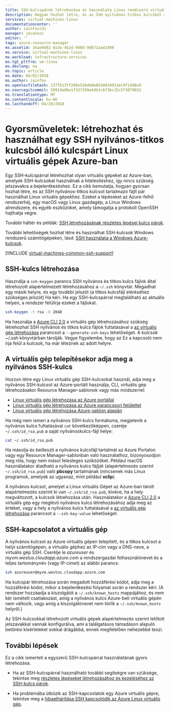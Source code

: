 ```yaml
---
title: SSH-kulcspárok létrehozása és használata Linux rendszerű virtuális gépekhez Azure-on | Microsoft Docs
description: Hogyan hozhat létre, és az SSH nyilvános-titkos kulcsból álló kulcspárt használata Linux virtuális gépek Azure-ban a hitelesítési folyamat a biztonság növelése érdekében.
services: virtual-machines-linux
documentationcenter: ''
author: iainfoulds
manager: jeconnoc
editor: ''
tags: azure-resource-manager
ms.assetid: 34ae9482-da3e-4b2d-9d0d-9d672aa42498
ms.service: virtual-machines-linux
ms.workload: infrastructure-services
ms.tgt_pltfrm: vm-linux
ms.devlang: na
ms.topic: article
ms.date: 04/02/2018
ms.author: iainfou
ms.openlocfilehash: 137fb13ff286e5284b8e8910834913ec9f1d48a9
ms.sourcegitcommit: 59914a06e1f337399e4db3c6f3bc15c573079832
ms.translationtype: MT
ms.contentlocale: hu-HU
ms.lasthandoff: 04/20/2018
---
```

# <a name="quick-steps-create-and-use-an-ssh-public-private-key-pair-for-linux-vms-in-azure"></a>Gyorsműveletek: létrehozhat és használhat egy SSH nyilvános-titkos kulcsból álló kulcspárt Linux virtuális gépek Azure-ban
Egy SSH-kulcspárral létrehozhat olyan virtuális gépeket az Azure-ban, amelyek SSH-kulcsokat használnak a hitelesítéshez, így nincs szükség jelszavakra a bejelentkezéshez. Ez a cikk bemutatja, hogyan gyorsan hozhat létre, és az SSH nyilvános-titkos kulcsot tartalmazó fájlt pár használhat Linux virtuális gépekhez. Ezeket a lépéseket az Azure-felhő rendszerhéj, egy macOS vagy Linux gazdagép, a Linux Windows alrendszere, és egyéb eszközöket, amely támogatja a protokoll OpenSSH hajthatja végre. 

További háttér és példák: [SSH létrehozásának részletes lépései kulcs párok](create-ssh-keys-detailed.md).

További lehetőségek hozhat létre és használhat SSH-kulcsok Windows rendszerű számítógépeken, lásd: [SSH használata a Windows Azure-kulcsok](ssh-from-windows.md).

[!INCLUDE [virtual-machines-common-ssh-support](../../../includes/virtual-machines-common-ssh-support.md)]

## <a name="create-an-ssh-key-pair"></a>SSH-kulcs létrehozása
Használja a `ssh-keygen` parancs SSH nyilvános és titkos kulcs fájlok által létrehozott alapértelmezett létrehozásához a `~/.ssh` könyvtár. Megadhat egy másik helyre, és egy további jelszót (a titkos kulcsfájl eléréséhez szükséges jelszót) Ha kéri. Ha egy SSH-kulcspárral megtalálható az aktuális helyen, a rendszer felülírja ezeket a fájlokat.

```bash
ssh-keygen -t rsa -b 2048
```

Ha használja a [Azure CLI 2.0](/cli/azure) a virtuális gép létrehozásához szükség létrehozhat SSH nyilvános és titkos kulcs fájlok futtatásával a [az virtuális gép létrehozása](/cli/azure/vm#az_vm_create) parancsot a `--generate-ssh-keys` lehetőséget. A kulcsok ~/.ssh könyvtárban tárolják. Vegye figyelembe, hogy az Ez a kapcsoló nem írja felül a kulcsok, ha már léteznek az adott helyre.

## <a name="provide-ssh-public-key-when-deploying-a-vm"></a>A virtuális gép telepítésekor adja meg a nyilvános SSH-kulcs
Hozzon létre egy Linux virtuális gép SSH-kulcsokat használ, adja meg a nyilvános SSH-kulcsot az Azure-portált használja, CLI, virtuális gép létrehozásakor Resource Manager-sablonok vagy más módszerrel:

* [Linux virtuális gép létrehozása az Azure portállal](quick-create-portal.md?toc=%2fazure%2fvirtual-machines%2flinux%2ftoc.json)
* [Linux virtuális gép létrehozása az Azure parancssori felülettel](quick-create-cli.md?toc=%2fazure%2fvirtual-machines%2flinux%2ftoc.json)
* [Linux virtuális gép létrehozása Azure-sablon alapján](create-ssh-secured-vm-from-template.md?toc=%2fazure%2fvirtual-machines%2flinux%2ftoc.json)

Ha még nem ismeri a nyilvános SSH-kulcs formátuma, megjelenik a nyilvános kulcs futtatásával `cat` következőképpen, cseréje `~/.ssh/id_rsa.pub` a saját nyilvánoskulcs-fájl helye:

```bash
cat ~/.ssh/id_rsa.pub
```

Ha másolja és beilleszti a nyilvános kulcsfájl tartalmát az Azure Portalon vagy egy Resource Manager-sablonban való használathoz, bizonyosodjon meg róla, hogy nem másol felesleges szóközöket. Például macOS használatakor átadható a nyilvános kulcs fájlját (alapértelmezés szerint `~/.ssh/id_rsa.pub`) való **pbcopy** tartalmának (nincsenek más Linux programok, amelyek az ugyanaz, mint például **xclip**).

A nyilvános kulcsot, amelyet a Linux virtuális Gépet az Azure-ban tárolt alapértelmezés szerint ki van `~/.ssh/id_rsa.pub`, kivéve, ha a hely megváltozott, a kulcsok létrehozása után. Használatakor a [Azure CLI 2.0](/cli/azure) a virtuális gép egy meglévő nyilvános kulcs létrehozásához adja meg az értéket, vagy a hely a nyilvános kulcs futtatásával a [az virtuális gép létrehozása](/cli/azure/vm#az_vm_create) parancsot a `--ssh-key-value` lehetőséget. 

## <a name="ssh-to-your-vm"></a>SSH-kapcsolatot a virtuális gép
A nyilvános kulcsot az Azure virtuális gépen telepített, és a titkos kulcsot a helyi számítógépen, a virtuális géphez az IP-cím vagy a DNS-neve, a virtuális gép SSH. Cserélje le *azureuser* és *myvm.westus.cloudapp.azure.com* a rendszergazdai felhasználónevet és a teljes tartománynév (vagy IP-címet) az alábbi parancs:

```bash
ssh azureuser@myvm.westus.cloudapp.azure.com
```

Ha kulcspár létrehozása során megadott hozzáférési kódot, adja meg a hozzáférési kódot, mikor a bejelentkezési folyamat során a rendszer kéri. (A rendszer hozzáadja a kiszolgálót a `~/.ssh/known_hosts` mappájához, és nem kér ismételt csatlakozást, amíg a nyilvános kulcs Azure-beli virtuális gépén nem változik, vagy amíg a kiszolgálónevet nem törlik a `~/.ssh/known_hosts` helyről.)

Az SSH-kulcsokkal létrehozott virtuális gépek alapértelmezés szerint letiltott jelszavakkal vannak konfigurálva, ami a találgatásos támadáson alapuló betörési kísérleteket sokkal drágábbá, ennek megfelelően nehezebbé teszi. 

## <a name="next-steps"></a>További lépések

Ez a cikk ismerteti a egyszerű SSH-kulcspárral használatának gyors létrehozása. 

* Ha az SSH-kulcspárral használható további segítségre van szüksége, tekintse meg [részletes lépéseket létrehozásához és kezeléséhez az SSH-kulcs párok](create-ssh-keys-detailed.md).

* Ha problémába ütközik az SSH-kapcsolatok egy Azure virtuális gépre, tekintse meg a [hibaelhárítása SSH kapcsolódik az Azure Linux virtuális gép](troubleshoot-ssh-connection.md).



